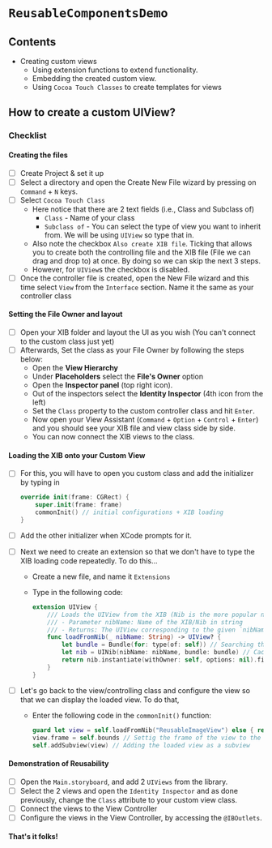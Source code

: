 # `ReusableComponentsDemo`

## Contents

* Creating custom views
  * Using extension functions to extend functionality.
  * Embedding the created custom view.
  * Using `Cocoa Touch Classes` to create templates for views

## How to create a custom UIView?

### Checklist

#### Creating the files
- [ ] Create Project & set it up
- [ ] Select a directory and open the Create New File wizard by pressing on `Command` + `N` keys.
- [ ] Select `Cocoa Touch Class`
  * Here notice that there are 2 text fields (i.e., Class and Subclass of)
    *  `Class` - Name of your class
    *  `Subclass of` - You can select the type of view you want to inherit from. We will be using `UIView` so type that in.
  * Also note the checkbox `Also create XIB file`. Ticking that allows you to create both the controlling file and the XIB file (File we can drag and drop to) at once. By doing so we can skip the next 3 steps.
  * However, for `UIView`s the checkbox is disabled.
- [ ] Once the controller file is created, open the New File wizard and this time select `View` from the `Interface` section. Name it the same as your controller class

#### Setting the File Owner and layout
- [ ] Open your XIB folder and layout the UI as you wish (You can't connect to the custom class just yet)
- [ ] Afterwards, Set the class as your File Owner by following the steps below:
  * Open the **View Hierarchy**
  * Under **Placeholders** select the **File's Owner** option
  * Open the **Inspector panel** (top right icon).
  * Out of the inspectors select the **Identity Inspector** (4th icon from the left)
  * Set the `Class` property to the custom controller class and hit `Enter`.
  * Now open your View Assistant (`Command` + `Option` + `Control` + `Enter`) and you should see your XIB file and view class side by side.
  * You can now connect the XIB views to the class.

#### Loading the XIB onto your Custom View
- [ ] For this, you will have to open you custom class and add the initializer by typing in
 
    ```swift
    override init(frame: CGRect) {
        super.init(frame: frame)
        commonInit() // initial configurations + XIB loading
    }
    ```
- [ ] Add the other initializer when XCode prompts for it.
- [ ] Next we need to create an extension so that we don't have to type the XIB loading code repeatedly. To do this...
  * Create a new file, and name it `Extensions`
  * Type in the following code:

    ```swift
    extension UIView {
        /// Loads the UIView from the XIB (Nib is the more popular name. It stems from Swifts predecessor -- Objective-C)
        /// - Parameter nibName: Name of the XIB/Nib in string
        /// - Returns: The UIView corresponding to the given `nibName`
        func loadFromNib(_ nibName: String) -> UIView? {
            let bundle = Bundle(for: type(of: self)) // Searching the bundle directory for the nibName
            let nib = UINib(nibName: nibName, bundle: bundle) // Caching the view in memory
            return nib.instantiate(withOwner: self, options: nil).first as? UIView // instantiating and returning the view as an optional
        }
    }
    ```
- [ ] Let's go back to the view/controlling class and configure the view so that we can display the loaded view. To do that,
  * Enter the following code in the `commonInit()` function:
  
    ```swift
    guard let view = self.loadFromNib("ReusableImageView") else { return } // Another way of unwrapping optionals. unlike the other options, this will break function execution.
    view.frame = self.bounds // Settig the frame of the view to the current bound (Frame/dimensions) of the current view
    self.addSubview(view) // Adding the loaded view as a subview
    ```
#### Demonstration of Reusability

- [ ] Open the `Main.storyboard`, and add 2 `UIViews` from the library.
- [ ] Select the 2 views and open the `Identity Inspector` and as done previously, change the `Class` attribute to your custom view class.
- [ ] Connect the views to the View Controller
- [ ] Configure the views in the View Controller, by accessing the `@IBOutlets`.

#### That's it folks!




    



